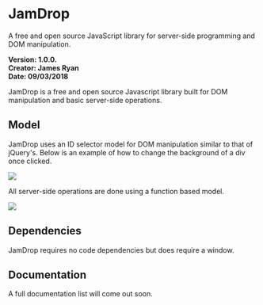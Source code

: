 # JamDrop
A free and open source JavaScript library for server-side programming and DOM manipulation. 

<b>Version: 1.0.0.</b>
<br>
<b>Creator: James Ryan</b>
<br>
<b>Date: 09/03/2018</b>

JamDrop is a free and open source Javascript library built for DOM manipulation and basic server-side operations.

<h2><b>Model</b></h2>

JamDrop uses an ID selector model for DOM manipulation similar to that of jQuery's.
Below is an example of how to change the background of a div once clicked.

<img src="codeExampleOne.png"/>

All server-side operations are done using a function based model.

<img src="codeExampleTwo.png"/>

<h2><b>Dependencies</b></h2>

JamDrop requires no code dependencies but does require a window.

<h2><b>Documentation</b></h2>

A full documentation list will come out soon.
  
